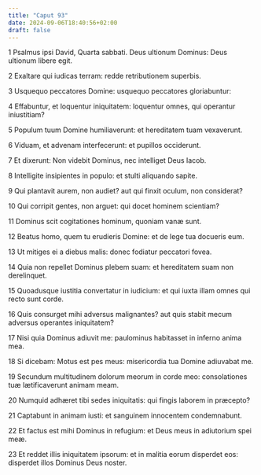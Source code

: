```yaml
---
title: "Caput 93"
date: 2024-09-06T18:40:56+02:00
draft: false
---
```




1 Psalmus ipsi David, Quarta sabbati. Deus ultionum Dominus: Deus ultionum libere egit.

2 Exaltare qui iudicas terram: redde retributionem superbis.

3 Usquequo peccatores Domine: usquequo peccatores gloriabuntur:

4 Effabuntur, et loquentur iniquitatem: loquentur omnes, qui operantur iniustitiam?

5 Populum tuum Domine humiliaverunt: et hereditatem tuam vexaverunt.

6 Viduam, et advenam interfecerunt: et pupillos occiderunt.

7 Et dixerunt: Non videbit Dominus, nec intelliget Deus Iacob.

8 Intelligite insipientes in populo: et stulti aliquando sapite.

9 Qui plantavit aurem, non audiet? aut qui finxit oculum, non considerat?

10 Qui corripit gentes, non arguet: qui docet hominem scientiam?

11 Dominus scit cogitationes hominum, quoniam vanæ sunt.

12 Beatus homo, quem tu erudieris Domine: et de lege tua docueris eum.

13 Ut mitiges ei a diebus malis: donec fodiatur peccatori fovea.

14 Quia non repellet Dominus plebem suam: et hereditatem suam non derelinquet.

15 Quoadusque iustitia convertatur in iudicium: et qui iuxta illam omnes qui recto sunt corde.

16 Quis consurget mihi adversus malignantes? aut quis stabit mecum adversus operantes iniquitatem?

17 Nisi quia Dominus adiuvit me: paulominus habitasset in inferno anima mea.

18 Si dicebam: Motus est pes meus: misericordia tua Domine adiuvabat me.

19 Secundum multitudinem dolorum meorum in corde meo: consolationes tuæ lætificaverunt animam meam.

20 Numquid adhæret tibi sedes iniquitatis: qui fingis laborem in præcepto?

21 Captabunt in animam iusti: et sanguinem innocentem condemnabunt.

22 Et factus est mihi Dominus in refugium: et Deus meus in adiutorium spei meæ.

23 Et reddet illis iniquitatem ipsorum: et in malitia eorum disperdet eos: disperdet illos Dominus Deus noster.

